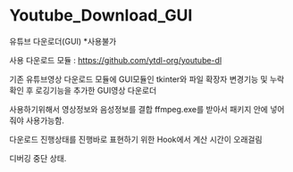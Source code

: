 # Youtube_Download_GUI
유튜브 다운로더(GUI) *사용불가

사용 다운로드 모듈 : https://github.com/ytdl-org/youtube-dl

기존 유튜브영상 다운로드 모듈에 GUI모듈인 tkinter와 파일 확장자 변경기능 및 누락확인 후 로깅기능을 추가한 GUI영상 다운로더

사용하기위해서 영상정보와 음성정보를 결합 ffmpeg.exe를 받아서 패키지 안에 넣어줘야 사용가능함.

다운로드 진행상태를 진행바로 표현하기 위한 Hook에서 계산 시간이 오래걸림

디버깅 중단 상태.
